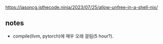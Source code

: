 https://jasoncg.isthecode.ninja/2023/07/25/allow-unfree-in-a-shell-nix/

## notes
- compile(llvm, pytorch)에 매우 오래 걸림(5 hour?).

